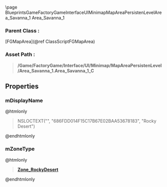 \page BlueprintsGameFactoryGameInterfaceUIMinimapMapAreaPersistenLevelArea_Savanna_1 Area_Savanna_1
### Parent Class :
[FGMapArea](@ref ClassScriptFGMapArea)
### Asset Path :
<b><blockquote>/Game/FactoryGame/Interface/UI/Minimap/MapAreaPersistenLevel/Area_Savanna_1.Area_Savanna_1_C</blockquote></b>
## Properties

### mDisplayName
@htmlonly
<blockquote>NSLOCTEXT("", "686FDD014F15C17B67E02BAA53678183", "Rocky Desert")</blockquote>
@endhtmlonly

### mZoneType
@htmlonly
<b><a href="_blueprints_game_factory_game-shared_audio_music_zone__rocky_desert.html"><blockquote>Zone_RockyDesert</blockquote></a></b>
@endhtmlonly

